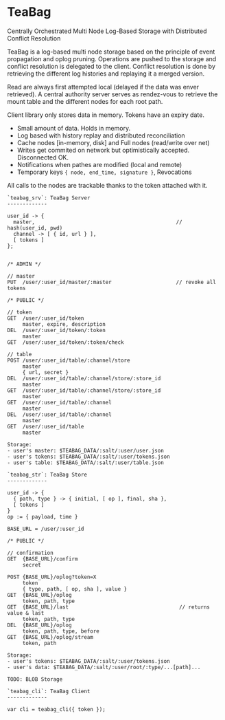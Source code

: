 TeaBag
======

Centrally Orchestrated Multi Node Log-Based Storage with Distributed Conflict 
Resolution

TeaBag is a log-based multi node storage based on the principle of event
propagation and oplog pruning. Operations are pushed to the storage and conflict
resolution is delegated to the client. Conflict resolution is done by retrieving
the different log histories and replaying it a merged version.

Read are always first attempted local (delayed if the data was enver retrieved).
A central authority server serves as rendez-vous to retrieve the mount table and
the different nodes for each root path. 

Client library only stores data in memory. Tokens have an expiry date.

- Small amount of data. Holds in memory.
- Log based with history replay and distributed reconciliation
- Cache nodes [in-memory, disk] and Full nodes (read/write over net)
- Writes get commited on network but optimistically accepted. Disconnected OK.
- Notifications when pathes are modified (local and remote)
- Temporary keys `{ node, end_time, signature }`, Revocations

All calls to the nodes are trackable thanks to the token attached with it.

```
`teabag_srv`: TeaBag Server
-------------

user_id -> { 
  master,                                              // hash(user_id, pwd)
  channel -> [ { id, url } ],     
  [ tokens ]
};


/* ADMIN */

// master
PUT  /user/:user_id/master/:master                     // revoke all tokens

/* PUBLIC */

// token
GET  /user/:user_id/token
     master, expire, description
DEL  /user/:user_id/token/:token
     master
GET  /user/:user_id/token/:token/check

// table
POST /user/:user_id/table/:channel/store
     master
     { url, secret }
DEL  /user/:user_id/table/:channel/store/:store_id
     master
GET  /user/:user_id/table/:channel/store/:store_id
     master
GET  /user/:user_id/table/:channel
     master
DEL  /user/:user_id/table/:channel
     master
GET  /user/:user_id/table
     master

Storage:
- user's master: $TEABAG_DATA/:salt/:user/user.json
- user's tokens: $TEABAG_DATA/:salt/:user/tokens.json
- user's table: $TEABAG_DATA/:salt/:user/table.json

```

```
`teabag_str`: TeaBag Store
-------------

user_id -> {
  { path, type } -> { initial, [ op ], final, sha },
  [ tokens ]
}
op := { payload, time }

BASE_URL = /user/:user_id

/* PUBLIC */

// confirmation
GET  {BASE_URL}/confirm
     secret

POST {BASE_URL}/oplog?token=X             
     token
     { type, path, [ op, sha ], value }
GET  {BASE_URL}/oplog
     token, path, type
GET  {BASE_URL}/last                                    // returns value & last
     token, path, type
DEL  {BASE_URL}/oplog
     token, path, type, before
GET  {BASE_URL}/oplog/stream
     token, path

Storage:
- user's tokens: $TEABAG_DATA/:salt/:user/tokens.json
- user's data: $TEABAG_DATA/:salt/:user/root/:type/...[path]...

TODO: BLOB Storage
```

```
`teabag_cli`: TeaBag Client
-------------

var cli = teabag_cli({ token });

```
